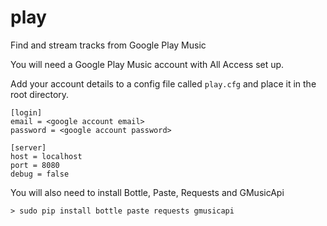 play
====

Find and stream tracks from Google Play Music

You will need a Google Play Music account with All Access set up.

Add your account details to a config file called `play.cfg` and place it in the root directory.
```
[login]
email = <google account email>
password = <google account password>

[server]
host = localhost
port = 8080
debug = false
```

You will also need to install Bottle, Paste, Requests and GMusicApi
```
> sudo pip install bottle paste requests gmusicapi
```
